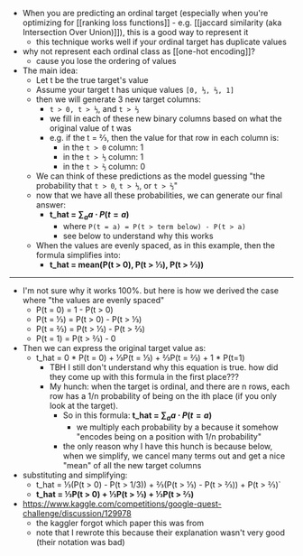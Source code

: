 - When you are predicting an ordinal target (especially when you're optimizing for [[ranking loss functions]] - e.g. [[jaccard similarity (aka Intersection Over Union)]]), this is a good way to represent it
	- this technique works well if your ordinal target has duplicate values
- why not represent each ordinal class as [[one-hot encoding]]?
	- cause you lose the ordering of values
- The main idea:
	- Let t be the true target's value
	- Assume your target t has unique values `[0, ⅓, ⅔, 1]`
	- then we will generate 3 new target columns:
		- `t > 0, t > ⅓`, and `t > ⅔`
		- we fill in each of these new binary columns based on what the original value of t was
		- e.g. if the t = ⅔, then the value for that row in each column is:
			- in the `t > 0` column: 1
			- in the `t > ⅓` column: 1
			- in the `t > ⅔` column: 0
	- We can think of these predictions as the model guessing "the probability that `t > 0`, `t > ⅓`, or `t > ⅔`"
	- now that we have all these probabilities, we can generate our final answer:
		- **t_hat = $\sum_a a \cdot P(t = a)$**
			- where `P(t = a) = P(t > term below) - P(t > a)`
			- see below to understand why this works
	- When the values are evenly spaced, as in this example, then the formula simplifies into:
		- **t_hat = mean(P(t > 0), P(t > ⅓), P(t > ⅔))**
---
- I'm not sure why it works 100%. but here is how we derived the case where "the values are evenly spaced"
	- P(t = 0) = 1 - P(t > 0)
	- P(t = ⅓) = P(t > 0) - P(t > ⅓)
	- P(t = ⅔) = P(t > ⅓) - P(t > ⅔)
	- P(t = 1) = P(t > ⅔) - 0
- Then we can express the original target value as:
	- t_hat = 0 * P(t = 0) + ⅓P(t = ⅓) + ⅔P(t = ⅔) + 1 * P(t=1)
		- TBH I still don't understand why this equation is true. how did they come up with this formula in the first place???
		- My hunch: when the target is ordinal, and there are n rows, each row has a 1/n probability of being on the ith place (if you only look at the target).
			- So in this formula: **t_hat = $\sum_a a \cdot P(t = a)$**
				- we multiply each probability by a because it somehow "encodes being on a position with 1/n probability"
			- the only reason why I have this hunch is because below, when we simplify, we cancel many terms out and get a nice "mean" of all the new target columns
- substituting and simplifying:
	- t_hat = ⅓(P(t > 0) - P(t > 1/3)) + ⅔(P(t > ⅓) - P(t > ⅔)) + P(t > ⅔)`
	- **t_hat = ⅓P(t > 0) + ⅓P(t > ⅓) + ⅓P(t > ⅔)**
- https://www.kaggle.com/competitions/google-quest-challenge/discussion/129978
	- the kaggler forgot which paper this was from
	- note that I rewrote this because their explanation wasn't very good (their notation was bad)